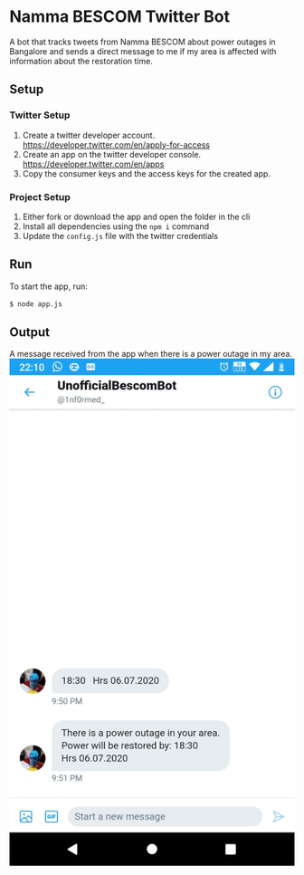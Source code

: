 # Namma BESCOM Twitter Bot

A bot that tracks tweets from Namma BESCOM about power outages in Bangalore and sends a direct message to me if my area is affected with information about the restoration time.

## Setup

### Twitter Setup
1. Create a twitter developer account. https://developer.twitter.com/en/apply-for-access
2. Create an app on the twitter developer console. https://developer.twitter.com/en/apps
3. Copy the consumer keys and the access keys for the created app.

### Project Setup
1. Either fork or download the app and open the folder in the cli
2. Install all dependencies using the `npm i` command
3. Update the `config.js` file with the twitter credentials

## Run

To start the app, run:
```bash
$ node app.js
```

## Output

A message received from the app when there is a power outage in my area.
![Image of bot DM to me](https://github.com/1nF0rmed/bescomTwitterBot/blob/master/images/output.jpeg)